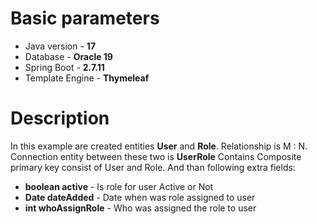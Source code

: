 # Basic parameters
+ Java version - **17**
+ Database - **Oracle 19**
+ Spring Boot - **2.7.11**
+ Template Engine - **Thymeleaf**

# Description
In this example are created entities **User** and **Role**. Relationship is M : N. Connection entity between these two is **UserRole**
Contains Composite primary key consist of User and Role. And than following extra fields:
+ **boolean active** 		- Is role for user Active or Not 
+ **Date dateAdded**  		- Date when was role assigned to user
+ **int whoAssignRole** 	- Who was assigned the role to user



